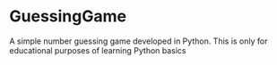 # GuessingGame
A simple number guessing game developed in Python. This is only for educational purposes of learning Python basics
